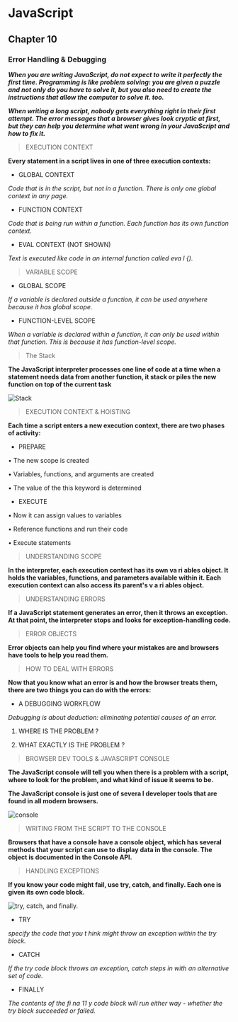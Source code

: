 # JavaScript 

##  Chapter 10

### Error Handling & Debugging 

***When you are writing JavaScript, do not expect to write it perfectly the first time.
Programming is like problem solving: you are given a puzzle and not only do you have to solve
it, but you also need to create the instructions that allow the computer to solve it. too.***

***When writing a long script, nobody gets everything right in their first attempt. The error
messages that a browser gives look cryptic at first, but they can help you determine what
went wrong in your JavaScript and how to fix it.*** 

> EXECUTION CONTEXT

**Every statement in a script lives in one of three
execution contexts:** 

* GLOBAL CONTEXT

*Code that is in the script, but not in a function.
There is only one global context in any page.* 

* FUNCTION CONTEXT

*Code that is being run within a function.
Each function has its own function context.*

* EVAL CONTEXT (NOT SHOWN)

*Text is executed like code in an internal function
called eva l {).* 

> VARIABLE SCOPE 

* GLOBAL SCOPE 

*If a variable is declared outside a function, it can
be used anywhere because it has global scope.* 

* FUNCTION-LEVEL SCOPE 

*When a variable is declared within a function,
it can only be used within that function. This is
because it has function-level scope.* 


> The Stack 

**The JavaScript interpreter processes one line of code at a time when a statement needs data from another function, it stack or piles the new function on top of the current task** 

![Stack](https://miro.medium.com/max/1592/0*ryPdDzB_jghiVi2e.png)

> EXECUTION CONTEXT & HOISTING

**Each time a script enters a new execution context, there are two phases
of activity:** 

* PREPARE 

• The new scope is created

• Variables, functions, and arguments are created

• The value of the this keyword is determined

* EXECUTE 

• Now it can assign values to variables

• Reference functions and run their code

• Execute statements

> UNDERSTANDING SCOPE 

**In the interpreter, each execution context has its own va ri ables object.
It holds the variables, functions, and parameters available within it.
Each execution context can also access its parent's v a ri ables object.** 

> UNDERSTANDING ERRORS 

**If a JavaScript statement generates an error, then it throws an exception.
At that point, the interpreter stops and looks for exception-handling code.** 

> ERROR OBJECTS 

**Error objects can help you find where your mistakes are
and browsers have tools to help you read them.** 

> HOW TO DEAL WITH ERRORS

**Now that you know what an error is and how the browser treats them,
there are two things you can do with the errors:** 

* A DEBUGGING WORKFLOW

*Debugging is about deduction: eliminating potential causes of an error.* 

1. WHERE IS THE PROBLEM ? 

2. WHAT EXACTLY IS THE PROBLEM ?

> BROWSER DEV TOOLS & JAVASCRIPT CONSOLE

**The JavaScript console will tell you when there is a problem with a script,
where to look for the problem, and what kind of issue it seems to be.** 

**The JavaScript console is just one of severa l developer tools that are found in all modern browsers.** 

![console](https://i.stack.imgur.com/LvR0l.png)

> WRITING FROM THE SCRIPT TO THE CONSOLE

**Browsers that have a console have a console object, which has several
methods that your script can use to display data in the console.
The object is documented in the Console API.** 

> HANDLING EXCEPTIONS 

**If you know your code might fail, use try, catch, and finally.
Each one is given its own code block.**

![try, catch, and finally.](https://miro.medium.com/max/2440/1*dtzEohMaIfnKkB4luQGdEg.png) 

* TRY 

*specify the code
that you t hink might throw an
exception within the try block.* 

* CATCH 

*If the try code block throws an
exception, catch steps in with an
alternative set of code.* 

* FINALLY 

*The contents of the fi na 11 y
code block will run either
way - whether the try block
succeeded or failed.* 

